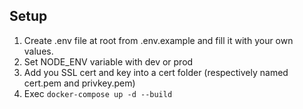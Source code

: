 ## Setup

1. Create .env file at root from .env.example and fill it with your own values.
2. Set NODE_ENV variable with dev or prod
3. Add you SSL cert and key into a cert folder (respectively named cert.pem and privkey.pem)
4. Exec ```docker-compose up -d --build ```

